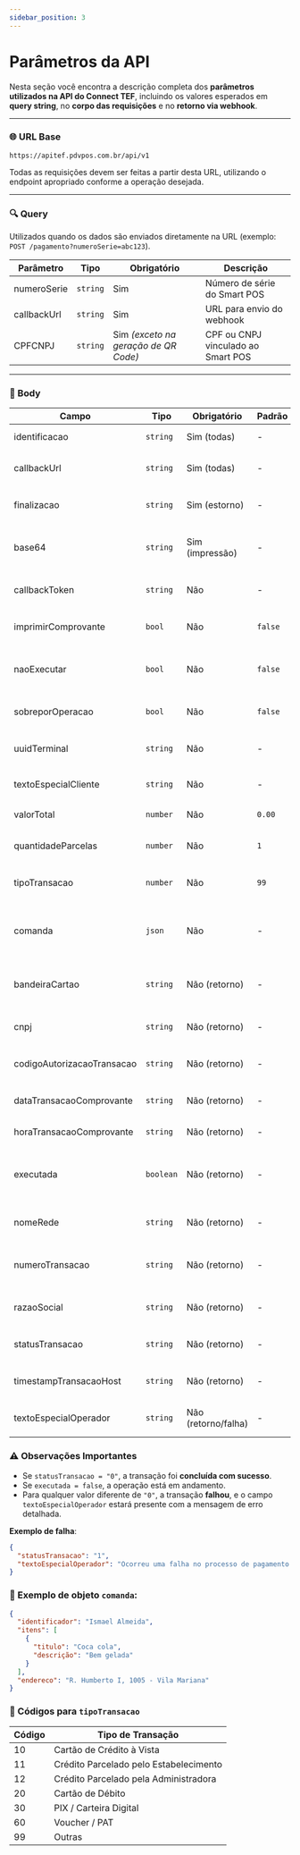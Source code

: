 ```yaml
---
sidebar_position: 3
---
```

# Parâmetros da API

Nesta seção você encontra a descrição completa dos **parâmetros utilizados na API do Connect TEF**, incluindo os valores esperados em **query string**, no **corpo das requisições** e no **retorno via webhook**.

---

### 🌐 URL Base

```text
https://apitef.pdvpos.com.br/api/v1
```

Todas as requisições devem ser feitas a partir desta URL, utilizando o endpoint apropriado conforme a operação desejada.

---

### 🔍 Query

Utilizados quando os dados são enviados diretamente na URL (exemplo: `POST /pagamento?numeroSerie=abc123`).

| Parâmetro   | Tipo     | Obrigatório                          | Descrição                          |
| ----------- | -------- | ------------------------------------ | ---------------------------------- |
| numeroSerie | `string` | Sim                                  | Número de série do Smart POS       |
| callbackUrl | `string` | Sim                                  | URL para envio do webhook          |
| CPFCNPJ     | `string` | Sim *(exceto na geração de QR Code)* | CPF ou CNPJ vinculado ao Smart POS |

---

### 📨 Body

| Campo                | Tipo     | Obrigatório     | Padrão  | Descrição                                                              |
| -------------------- | -------- | --------------- | ------- | ---------------------------------------------------------------------- |
| identificacao                | `string`  | Sim (todas)         | -       | Identificador único da transação                                       |
| callbackUrl                  | `string`  | Sim (todas)         | -       | URL de retorno para notificações via webhook                           |
| finalizacao                  | `string`  | Sim (estorno)       | -       | Código de finalização da transação                                     |
| base64                       | `string`  | Sim (impressão)     | -       | Imagem codificada em base64 a ser impressa                             |
| callbackToken                | `string`  | Não                 | -       | Token enviado no header `token` do webhook                             |
| imprimirComprovante          | `bool`    | Não                 | `false` | Se `true`, imprime o comprovante no Smart POS                          |
| naoExecutar                  | `bool`    | Não                 | `false` | Se `true`, adiciona à lista de cobranças pendentes do Smart POS        |
| sobreporOperacao             | `bool`    | Não                 | `false` | Se `true`, cancela operação anterior em andamento                      |
| uuidTerminal                 | `string`  | Não                 | -       | UUID do terminal para direcionar a solicitação                         |
| textoEspecialCliente         | `string`  | Não                 | -       | Texto exibido no Smart POS ao usar `naoExecutar: true`                 |
| valorTotal                   | `number`  | Não                 | `0.00`  | Valor total da transação                                               |
| quantidadeParcelas           | `number`  | Não                 | `1`     | Quantidade de parcelas (para vendas a crédito)                         |
| tipoTransacao                | `number`  | Não                 | `99`    | Código do tipo de transação (veja tabela abaixo)                       |
| comanda                      | `json`    | Não                 | -       | Informações adicionais a serem exibidas no Smart POS (detalhes abaixo)|
| bandeiraCartao             | `string`  | Não (retorno)       | -       | Bandeira do cartão utilizado (ex: VISA, MASTERCARD)|
| cnpj                       | `string`  | Não (retorno)       | -       | CNPJ do estabelecimento vinculado ao POS|
| codigoAutorizacaoTransacao | `string`  | Não (retorno)       | -       | Código de autorização da adquirente|
| dataTransacaoComprovante   | `string`  | Não (retorno)       | -       | Data da transação (formato: `ddMMyyyy`)|
| horaTransacaoComprovante   | `string`  | Não (retorno)       | -       | Hora da transação (formato: `hhmmss`)|
| executada                  | `boolean` | Não (retorno)       | -       | Indica se a transação foi executada (`true`) ou apenas adicionada à fila|
| nomeRede                   | `string`  | Não (retorno)       | -       | Nome da rede adquirente (ex: STONE, CIELO)|
| numeroTransacao            | `string`  | Não (retorno)       | -       | Número único da transação fornecido pela adquirente|
| razaoSocial                | `string`  | Não (retorno)       | -       | Nome do estabelecimento no POS|
| statusTransacao            | `string`  | Não (retorno)       | -       | `0` = sucesso, outros valores indicam falha|
| timestampTransacaoHost     | `string`  | Não (retorno)       | -       | Timestamp da transação no host/processadora|
| textoEspecialOperador      | `string`  | Não (retorno/falha) | -       | Mensagem explicativa quando há falha|

### ⚠️ Observações Importantes

* Se `statusTransacao = "0"`, a transação foi **concluída com sucesso**.
* Se `executada = false`, a operação está em andamento.
* Para qualquer valor diferente de `"0"`, a transação **falhou**, e o campo `textoEspecialOperador` estará presente com a mensagem de erro detalhada.

**Exemplo de falha**:

```json
{
  "statusTransacao": "1",
  "textoEspecialOperador": "Ocorreu uma falha no processo de pagamento: Tempo de espera excedido na conexão com o host de pagamento (PCRC-0016)"
}
```

### 🧾 Exemplo de objeto `comanda`:

```json
{
  "identificador": "Ismael Almeida",
  "itens": [
    {
      "titulo": "Coca cola",
      "descrição": "Bem gelada"
    }
  ],
  "endereco": "R. Humberto I, 1005 - Vila Mariana"
}
```

### 🔢 Códigos para `tipoTransacao`

| Código | Tipo de Transação                      |
| ------ | -------------------------------------- |
| 10     | Cartão de Crédito à Vista              |
| 11     | Crédito Parcelado pelo Estabelecimento |
| 12     | Crédito Parcelado pela Administradora  |
| 20     | Cartão de Débito                       |
| 30     | PIX / Carteira Digital                 |
| 60     | Voucher / PAT                          |
| 99     | Outras                                 |